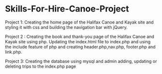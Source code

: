 # Skills-For-Hire-Canoe-Project

Project 1: Creating the home page of the Halifax Canoe and Kayak site and styling it with css and building the navigation bar with jQuery.

Project 2 : Creating the book and thank-you page of the Halifax Canoe and Kayak site using php. Updating the index.html file to index.php and using the include feature of php and creating header.php,nav.php, footer.php and link.php.

Project 3: Creating the database using mysql and admin adding, updating or deleting trips to the index.php page

